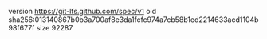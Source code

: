 version https://git-lfs.github.com/spec/v1
oid sha256:013140867b0b3a700af8e3da1fcfc974a7cb58b1ed2214633acd1104b98f677f
size 92287
